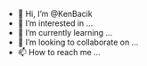 - 👋 Hi, I’m @KenBacik
- 👀 I’m interested in ...
- 🌱 I’m currently learning ...
- 💞️ I’m looking to collaborate on ...
- 📫 How to reach me ...

<!---
KenBacik/KenBacik is a ✨ special ✨ repository because its `README.md` (this file) appears on your GitHub profile.
You can click the Preview link to take a look at your changes.
--->
